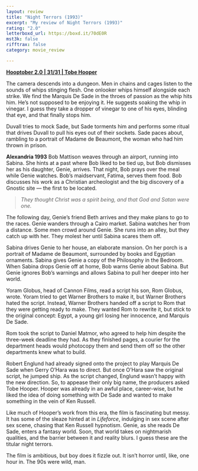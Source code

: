```yaml
---
layout: review
title: "Night Terrors (1993)"
excerpt: "My review of Night Terrors (1993)"
rating: "2.0"
letterboxd_url: https://boxd.it/70dE0R
mst3k: false
rifftrax: false
category: movie_review

---
```


<b><a href="https://boxd.it/pRPis/detail">Hooptober 2.0 | 31/31 | Tobe Hooper</a></b>

The camera descends into a dungeon. Men in chains and cages listen to the sounds of whips stinging flesh. One onlooker whips himself alongside each strike. We find the Marquis De Sade in the throes of passion as the whip hits him. He’s not supposed to be enjoying it. He suggests soaking the whip in vinegar. I guess they take a dropper of vinegar to one of his eyes, blinding that eye, and that finally stops him.

Duvall tries to mock Sade, but Sade torments him and performs some ritual that drives Duvall to pull his eyes out of their sockets. Sade paces about, rambling to a portrait of Madame de Beaumont, the woman who had him thrown in prison.

<b>Alexandria 1993</b>
Bob Mattison weaves through an airport, running into Sabina. She hints at a past where Bob liked to be tied up, but Bob dismisses her as his daughter, Genie, arrives. That night, Bob prays over the meal while Genie watches. Bob’s maidservant, Fatima, serves them food. Bob discusses his work as a Christian archeologist and the big discovery of a Gnostic site — the first to be located.

<blockquote><i>They thought Christ was a spirit being, and that God and Satan were one.</i></blockquote>

The following day, Genie’s friend Beth arrives and they make plans to go to the races. Genie wanders through a Cairo market. Sabina watches her from a distance. Some men crowd around Genie. She runs into an alley, but they catch up with her. They molest her until Sabina scares them off.

Sabina drives Genie to her house, an elaborate mansion. On her porch is a portrait of Madame de Beaumont, surrounded by books and Egyptian ornaments. Sabina gives Genie a copy of the Philosophy in the Bedroom. When Sabina drops Genie off at home, Bob warns Genie about Sabina. But Genie ignores Bob’s warnings and allows Sabina to pull her deeper into her world.

Yoram Globus, head of Cannon Films, read a script his son, Rom Globus, wrote. Yoram tried to get Warner Brothers to make it, but Warner Brothers hated the script. Instead, Warner Brothers handed off a script to Rom that they were getting ready to make. They wanted Rom to rewrite it, but stick to the original concept: Egypt, a young girl losing her innocence, and Marquis De Sade.

Rom took the script to Daniel Matmor, who agreed to help him despite the three-week deadline they had. As they finished pages, a courier for the department heads would photocopy them and send them off so the other departments knew what to build.

Robert Englund had already signed onto the project to play Marquis De Sade when Gerry O’Hara was to direct. But once O’Hara saw the original script, he jumped ship. As the script changed, Englund wasn’t happy with the new direction. So, to appease their only big name, the producers asked Tobe Hooper. Hooper was already in an awful place, career-wise, but he liked the idea of doing something with De Sade and wanted to make something in the vein of Ken Russell.

Like much of Hooper’s work from this era, the film is fascinating but messy. It has some of the sleaze hinted at in <i>Lifeforce</i>, indulging in sex scene after sex scene, chasing that Ken Russell hypnotism. Genie, as she reads De Sade, enters a fantasy world. Soon, that world takes on nightmarish qualities, and the barrier between it and reality blurs. I guess these are the titular night terrors.

The film is ambitious, but boy does it fizzle out. It isn’t horror until, like, one hour in. The 90s were wild, man.